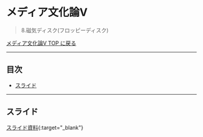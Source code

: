 # メディア文化論V<!-- omit in toc -->
>  8.磁気ディスク(フロッピーディスク)

[メディア文化論V TOP に戻る](./index.md)

---
## 目次<!-- omit in toc -->
- [スライド](#スライド)


---

## スライド

[スライド資料](./mct5_08slide.pdf){:target="_blank"}

